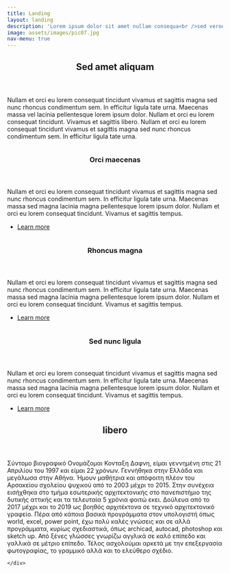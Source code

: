 ```yaml
---
title: Landing
layout: landing
description: 'Lorem ipsum dolor sit amet nullam consequa<br />sed veroeros. tempus adipiscing nulla.'
image: assets/images/pic07.jpg
nav-menu: true
---
```


<!-- Main -->
<div id="main">

<!-- One -->
<section id="one">
	<div class="inner">
		<header class="major">
			<h2>Sed amet aliquam</h2>
		</header>
		<p>Nullam et orci eu lorem consequat tincidunt vivamus et sagittis magna sed nunc rhoncus condimentum sem. In efficitur ligula tate urna. Maecenas massa vel lacinia pellentesque lorem ipsum dolor. Nullam et orci eu lorem consequat tincidunt. Vivamus et sagittis libero. Nullam et orci eu lorem consequat tincidunt vivamus et sagittis magna sed nunc rhoncus condimentum sem. In efficitur ligula tate urna.</p>
	</div>
</section>

<!-- Two -->
<section id="two" class="spotlights">
	<section>
		<a href="generic.html" class="image">
			<img src="assets/images/pic08.jpg" alt="" data-position="center center" />
		</a>
		<div class="content">
			<div class="inner">
				<header class="major">
					<h3>Orci maecenas</h3>
				</header>
				<p>Nullam et orci eu lorem consequat tincidunt vivamus et sagittis magna sed nunc rhoncus condimentum sem. In efficitur ligula tate urna. Maecenas massa sed magna lacinia magna pellentesque lorem ipsum dolor. Nullam et orci eu lorem consequat tincidunt. Vivamus et sagittis tempus.</p>
				<ul class="actions">
					<li><a href="generic.html" class="button">Learn more</a></li>
				</ul>
			</div>
		</div>
	</section>
	<section>
		<a href="generic.html" class="image">
			<img src="assets/images/pic09.jpg" alt="" data-position="top center" />
		</a>
		<div class="content">
			<div class="inner">
				<header class="major">
					<h3>Rhoncus magna</h3>
				</header>
				<p>Nullam et orci eu lorem consequat tincidunt vivamus et sagittis magna sed nunc rhoncus condimentum sem. In efficitur ligula tate urna. Maecenas massa sed magna lacinia magna pellentesque lorem ipsum dolor. Nullam et orci eu lorem consequat tincidunt. Vivamus et sagittis tempus.</p>
				<ul class="actions">
					<li><a href="generic.html" class="button">Learn more</a></li>
				</ul>
			</div>
		</div>
	</section>
	<section>
		<a href="generic.html" class="image">
			<img src="assets/images/pic10.jpg" alt="" data-position="25% 25%" />
		</a>
		<div class="content">
			<div class="inner">
				<header class="major">
					<h3>Sed nunc ligula</h3>
				</header>
				<p>Nullam et orci eu lorem consequat tincidunt vivamus et sagittis magna sed nunc rhoncus condimentum sem. In efficitur ligula tate urna. Maecenas massa sed magna lacinia magna pellentesque lorem ipsum dolor. Nullam et orci eu lorem consequat tincidunt. Vivamus et sagittis tempus.</p>
				<ul class="actions">
					<li><a href="generic.html" class="button">Learn more</a></li>
				</ul>
			</div>
		</div>
	</section>
</section>

<!-- Three -->
<section id="three">
	<div class="inner">
		<header class="major">
			<h2>libero</h2>
		</header>
		<p>Σύντομο βιογραφικό 
  Ονομάζομαι Κονταξη Δαφνη, είμαι γεννημένη στις 21 Απριλίου του 1997 και είμαι 22 χρόνων.
  Γεννήθηκα στην Ελλάδα και μεγάλωσα στην Αθήνα. Ήμουν  μαθήτρια και απόφοιτη πλέον του Αρσακείου
  σχολείου ψυχικού από το 2003 μέχρι το 2015. Στην συνέχεια εισήχθηκα στο τμήμα εσωτερικής αρχιτεκτονικής
  στο πανεπιστήμιο της δυτικής αττικής και τα τελευταία 5 χρόνια φοιτώ εκει. 
  Δούλευα από το 2017 μέχρι και το 2019 ως βοηθός αρχιτέκτονα σε τεχνικό αρχιτεκτονικό γραφείο.
  Πέρα από κάποια βασικά  προγράμματα στον υπολογιστή όπως world, excel, power point, έχω πολύ καλές
  γνώσεις και σε αλλά προγράμματα, κυρίως σχεδιαστικά, όπως archicad, autocad, photoshop και sketch up.
  Από ξένες γλώσσες γνωρίζω αγγλικά σε καλό επίπεδο και γαλλικά σε μέτριο επίπεδο. Τέλος ασχολούμαι
  αρκετά με την επεξεργασία φωτογραφίας, το γραμμικό αλλά και το ελεύθερο σχέδιο.</p>
		
	</div>
</section>

</div>
